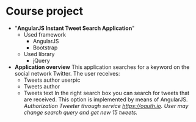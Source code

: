 # Сourse project

- "**AngularJS Instant Tweet Search Application**"
   - Used framework
      - AngularJS
      - Bootstrap 
   - Used library
      - jQuery 
- **Application overview**
This application searches for a keyword on the social network Twitter.
The user receives:
   - Tweets author userpic
   - Tweets author
   - Tweets text
In the right search box you can search for tweets that are received. This option is implemented by means of AngularJS.
*Authorization Tweeter through service https://oauth.io.
User may change search query and get new 15 tweets.*
